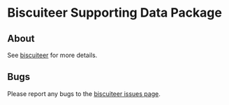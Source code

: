# Biscuiteer Supporting Data Package

## About

See [biscuiteer](https://github.com/trichelab/biscuiteer) for more details.

## Bugs

Please report any bugs to the
[biscuiteer issues page](https://github.com/trichelab/biscuiteer/issues).

